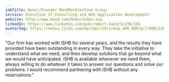 ```yaml
---
jobTitle: Owner/Founder MandMarblestone Group
service: Executive IT Consulting and Web Application Development
website: http://www.mand.com/Home/index.asp
linkedIn: https://www.linkedin.com/pub/robert-mand/3/238/181
avatarImg: https://media.licdn.com/mpr/mpr/shrinknp_400_400/p/7/000/226/0fd/34d1cec.jpg
---
```


"Our firm has worked with ISHB for several years, and the results they have provided have been outstanding in every way.
They take the initiative to understand what we need, and then develop solutions that go beyond what we would have anticipated.
ISHB is available whenever we need them, always willing to do whatever it takes to answer our questions and solve our problems.
I would recommend partnering with ISHB without any reservations."
